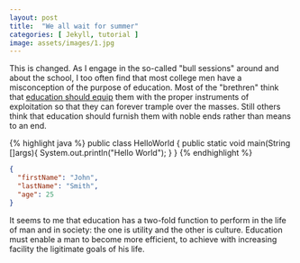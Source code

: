 ```yaml
---
layout: post
title:  "We all wait for summer"
categories: [ Jekyll, tutorial ]
image: assets/images/1.jpg
---
```

This is changed. As I engage in the so-called "bull sessions" around and about the school, I too often find that most college men have a misconception of the purpose of education. Most of the "brethren" think that <a href="#">education should equip</a> them with the proper instruments of exploitation so that they can forever trample over the masses. Still others think that education should furnish them with noble ends rather than means to an end.

{% highlight java %}
public class HelloWorld {
     public static void main(String []args){
        System.out.println("Hello World");
     }
}
{% endhighlight %}

```json
{
  "firstName": "John",
  "lastName": "Smith",
  "age": 25
}
```

It seems to me that education has a two-fold function to perform in the life of man and in society: the one is utility and the other is culture. Education must enable a man to become more efficient, to achieve with increasing facility the ligitimate goals of his life.

